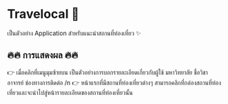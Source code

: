 # Travelocal 🛫

เป็นตัวอย่าง Application สำหรับแนะนำสถานที่ท่องเที่ยว ✨

## 🔥🔥 การแสดงผล 🔥🔥

👉 เมื่อคลิกที่เมนูมุมซ้ายบน เป็นตัวอย่างการบอกรายละเอียดเกี่ยวกับผู้ใช้ มหาวิทยาลัย ชื่อวิชา อาจารย์ ช่องทางการติดต่อ /n
👉 หน้าแรกที่มีสถานที่ท่องเที่ยวต่างๆ สามารถคลิกที่กล่องสถานที่ท่องเที่ยวและจะนำไปสู่หน้ารายละเอียดของสถานที่ท่องเที่ยวนั้น
